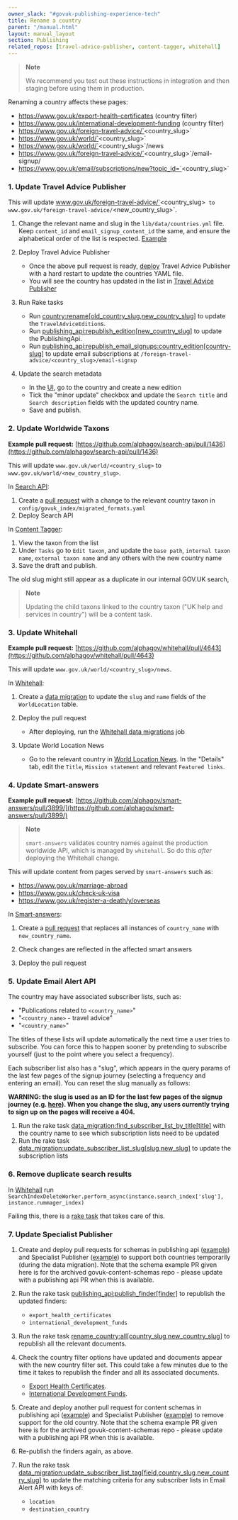 ```yaml
---
owner_slack: "#govuk-publishing-experience-tech"
title: Rename a country
parent: "/manual.html"
layout: manual_layout
section: Publishing
related_repos: [travel-advice-publisher, content-tagger, whitehall]
---
```

> **Note**
>
> We recommend you test out these instructions in integration and then staging before using them in production.

Renaming a country affects these pages:

* https://www.gov.uk/export-health-certificates (country filter)
* https://www.gov.uk/international-development-funding (country filter)
* https://www.gov.uk/foreign-travel-advice/`<country_slug>`
* https://www.gov.uk/world/`<country_slug>`
* https://www.gov.uk/world/`<country_slug>`/news
* https://www.gov.uk/foreign-travel-advice/`<country_slug>`/email-signup/
* https://www.gov.uk/email/subscriptions/new?topic_id=`<country_slug>`

### 1. Update Travel Advice Publisher

This will update www.gov.uk/foreign-travel-advice/`<country_slug>` to www.gov.uk/foreign-travel-advice/`<new_country_slug>`.

1. Change the relevant name and slug in the `lib/data/countries.yml` file. Keep `content_id` and `email_signup_content_id` the same, and ensure the alphabetical order of the list is respected. [Example](https://github.com/alphagov/travel-advice-publisher/pull/539/files#diff-e7c0733c6cf5a1d6fc1f2589a6d9f0f7)

2. Deploy Travel Advice Publisher
   * Once the above pull request is ready, [deploy](https://deploy.integration.publishing.service.gov.uk/job/Deploy_App/parambuild/?TARGET_APPLICATION=travel-advice-publisher&DEPLOY_TASK=deploy:with_hard_restart) Travel Advice Publisher with a hard restart to update the countries YAML file.
   * You will see the country has updated in the list in [Travel Advice Publisher](https://travel-advice-publisher.integration.publishing.service.gov.uk/admin)

3. Run Rake tasks
   * Run [country:rename[old_country_slug,new_country_slug]](https://deploy.integration.publishing.service.gov.uk/job/run-rake-task/parambuild/?TARGET_APPLICATION=travel-advice-publisher&MACHINE_CLASS=backend&RAKE_TASK=country:rename[<old_country_slug>,<new_country_slug>]) to update the `TravelAdviceEdition`s.
   * Run [publishing_api:republish_edition[new_country_slug]](https://deploy.integration.publishing.service.gov.uk/job/run-rake-task/parambuild/?TARGET_APPLICATION=travel-advice-publisher&MACHINE_CLASS=backend&RAKE_TASK=publishing_api:republish_edition[<new_country_slug>]) to update the PublishingApi.
   * Run [publishing_api:republish_email_signups:country_edition[country-slug]](https://deploy.integration.publishing.service.gov.uk/job/run-rake-task/parambuild/?TARGET_APPLICATION=travel-advice-publisher&MACHINE_CLASS=backend&RAKE_TASK=publishing_api:republish_email_signups:country_edition[<country-slug>]) to update email subscriptions at `/foreign-travel-advice/<country_slug>/email-signup`

4. Update the search metadata
   * In the [UI](https://travel-advice-publisher.integration.publishing.service.gov.uk/admin), go to the country and create a new edition
   * Tick the "minor update" checkbox and update the `Search title` and `Search description` fields with the updated country name.
   * Save and publish.

### 2. Update Worldwide Taxons

**Example pull request:** [https://github.com/alphagov/search-api/pull/1436](https://github.com/alphagov/search-api/pull/1436)

This will update `www.gov.uk/world/<country_slug>` to `www.gov.uk/world/<new_country_slug>`.

In [Search API](https://github.com/alphagov/search-api):

1. Create a [pull request](https://github.com/alphagov/search-api/pull/1436) with a change to the relevant country taxon in `config/govuk_index/migrated_formats.yaml`
2. Deploy Search API

In [Content Tagger](https://content-tagger.integration.publishing.service.gov.uk/):

1. View the taxon from the list
2. Under `Tasks` go to `Edit taxon`, and update the `base path`, `internal taxon name`, `external taxon name` and any others with the new country name
3. Save the draft and publish.

The old slug might still appear as a duplicate in our internal GOV.UK search,

> **Note**
>
> Updating the child taxons linked to the country taxon ("UK help and services in country") will be a content task.

### 3. Update Whitehall

**Example pull request:** [https://github.com/alphagov/whitehall/pull/4643](https://github.com/alphagov/whitehall/pull/4643)

This will update `www.gov.uk/world/<country_slug>/news`.

In [Whitehall](https://github.com/alphagov/whitehall):

1. Create a [data migration](https://github.com/alphagov/whitehall/pull/4643/files) to update the `slug` and `name` fields of the `WorldLocation` table.

2. Deploy the pull request
   * After deploying, run the [Whitehall data migrations](https://deploy.integration.publishing.service.gov.uk/job/Run_Whitehall_Data_Migrations/) job

3. Update World Location News
   * Go to the relevant country in [World Location News](https://whitehall-admin.integration.publishing.service.gov.uk/government/admin/world_locations). In the "Details" tab, edit the `Title`, `Mission statement` and relevant `Featured links`.

### 4. Update Smart-answers

**Example pull request:** [https://github.com/alphagov/smart-answers/pull/3899/](https://github.com/alphagov/smart-answers/pull/3899/)

> **Note**
>
> `smart-answers` validates country names against the production worldwide API, which is managed by `whitehall`.  So do this *after* deploying the Whitehall change.

This will update content from pages served by `smart-answers` such as:

* <https://www.gov.uk/marriage-abroad>
* <https://www.gov.uk/check-uk-visa>
* <https://www.gov.uk/register-a-death/y/overseas>

In [Smart-answers](https://github.com/alphagov/smart-answers):

1. Create a [pull request](https://github.com/alphagov/smart-answers/pull/3899/) that replaces all instances of `country_name` with `new_country_name`.

2. Check changes are reflected in the affected smart answers

3. Deploy the pull request

### 5. Update Email Alert API

The country may have associated subscriber lists, such as:

* "Publications related to `<country_name>`"
* "`<country_name>` - travel advice"
* "`<country_name>`"

The titles of these lists will update automatically the next time a user tries to subscribe. You can force this to happen sooner by pretending to subscribe yourself (just to the point where you select a frequency).

Each subscriber list also has a "slug", which appears in the query params of the last few pages of the signup journey (selecting a frequency and entering an email). You can reset the slug manually as follows:

**WARNING: the slug is used as an ID for the last few pages of the signup journey (e.g. [here](https://github.com/alphagov/email-alert-frontend/blob/784009bfff734003e028e1c0ab36b61d1775a45f/app/controllers/content_item_signups_controller.rb#L33)). When you change the slug, any users currently trying to sign up on the pages will receive a 404.**

1. Run the rake task [data_migration:find_subscriber_list_by_title[title]](https://deploy.integration.publishing.service.gov.uk/job/run-rake-task/parambuild/?TARGET_APPLICATION=email-alert-api&MACHINE_CLASS=email_alert_api&RAKE_TASK=data_migration:find_subscriber_list_by_title[country_name])
  with the country name to see which subscription lists need to be updated
2. Run the rake task [data_migration:update_subscriber_list_slug[slug,new_slug]](https://deploy.integration.publishing.service.gov.uk/job/run-rake-task/parambuild/?TARGET_APPLICATION=email-alert-api&MACHINE_CLASS=email_alert_api&RAKE_TASK=data_migration:update_subscriber_list_slug[country_slug,new_country_slug])
  to update the subscription lists

### 6. Remove duplicate search results

In [Whitehall](https://github.com/alphagov/whitehall) run `SearchIndexDeleteWorker.perform_async(instance.search_index['slug'], instance.rummager_index)`

Failing this, there is a [rake task](https://github.com/alphagov/search-api/blob/4f106e40f2c1690d631f699bf8fc63dc39268866/lib/tasks/delete.rake#L9) that takes care of this.

### 7. Update Specialist Publisher

1. Create and deploy pull requests for schemas in publishing api  ([example](https://github.com/alphagov/govuk-content-schemas/pull/1014)) and Specialist Publisher ([example](https://github.com/alphagov/specialist-publisher/pull/1722/commits/79c10d173f8294fef25b07678a7e74213e78e424)) to support both countries temporarily (during the data migration). Note that the schema example PR given here is for the archived govuk-content-schemas repo - please update with a publishing api PR when this is available.

2. Run the rake task [publishing_api:publish_finder[finder]](https://deploy.integration.publishing.service.gov.uk/job/run-rake-task/parambuild/?TARGET_APPLICATION=specialist-publisher&MACHINE_CLASS=backend&RAKE_TASK=publishing_api:publish_finder[finder]) to republish the updated finders:
   * `export_health_certificates`
   * `international_development_funds`

3. Run the rake task [rename_country:all[country_slug,new_country_slug]](https://deploy.integration.publishing.service.gov.uk/job/run-rake-task/parambuild/?TARGET_APPLICATION=specialist-publisher&MACHINE_CLASS=backend&RAKE_TASK=rename_country:all[country_slug,new_country_slug]) to republish all the relevant documents.

4. Check the country filter options have updated and documents appear with the new country filter set. This could take a few minutes due to the time it takes to republish the finder and all its associated documents.
   * [Export Health Certificates](https://www-origin.integration.publishing.service.gov.uk/export-health-certificates?cachebust=123).
   * [International Development Funds](https://www-origin.integration.publishing.service.gov.uk/international-development-funding?cachebust=123).

5. Create and deploy another pull request for content schemas in publishing api ([example](https://github.com/alphagov/govuk-content-schemas/pull/1015)) and Specialist Publisher ([example](https://github.com/alphagov/specialist-publisher/pull/1724)) to remove support for the old country. Note that the schema example PR given here is for the archived govuk-content-schemas repo - please update with a publishing api PR when this is available.

6. Re-publish the finders again, as above.

7. Run the rake task [data_migration:update_subscriber_list_tag[field,country_slug,new_country_slug]](https://deploy.integration.publishing.service.gov.uk/job/run-rake-task/parambuild/?TARGET_APPLICATION=email-alert-api&MACHINE_CLASS=email_alert_api&RAKE_TASK=data_migration:update_subscriber_list_tag[field,country_slug,new_country_slug]]) to update the matching criteria for any subscriber lists in Email Alert API with keys of:
   * `location`
   * `destination_country`
